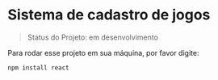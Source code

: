 <h1>Sistema de cadastro de jogos</h1>

> Status do Projeto: em desenvolvimento

Para rodar esse projeto em sua máquina, por favor digite:

```
npm install react

```

